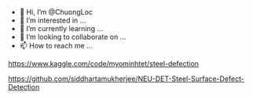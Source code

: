 - 👋 Hi, I’m @ChuongLoc
- 👀 I’m interested in ...
- 🌱 I’m currently learning ...
- 💞️ I’m looking to collaborate on ...
- 📫 How to reach me ...

https://www.kaggle.com/code/myominhtet/steel-defection

https://github.com/siddhartamukherjee/NEU-DET-Steel-Surface-Defect-Detection

<!---
ChuongLoc/ChuongLoc is a ✨ special ✨ repository because its `README.md` (this file) appears on your GitHub profile.
You can click the Preview link to take a look at your changes.
--->
